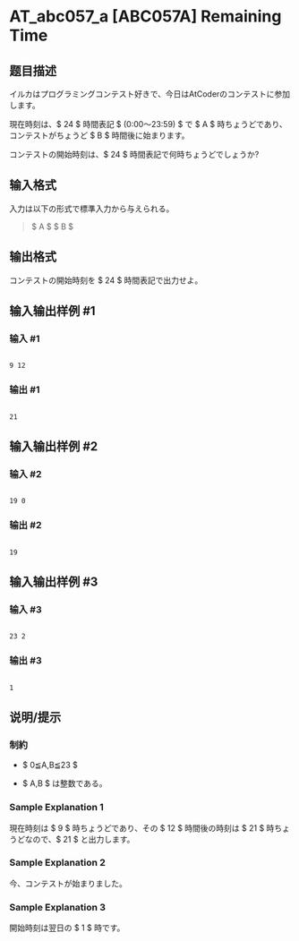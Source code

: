 # AT_abc057_a [ABC057A] Remaining Time

## 题目描述

[problemUrl]: https://atcoder.jp/contests/abc057/tasks/abc057_a

イルカはプログラミングコンテスト好きで、今日はAtCoderのコンテストに参加します。  
 現在時刻は、$ 24 $ 時間表記 $ (0:00〜23:59) $ で $ A $ 時ちょうどであり、コンテストがちょうど $ B $ 時間後に始まります。   
 コンテストの開始時刻は、$ 24 $ 時間表記で何時ちょうどでしょうか?

## 输入格式

入力は以下の形式で標準入力から与えられる。

> $ A $ $ B $

## 输出格式

コンテストの開始時刻を $ 24 $ 時間表記で出力せよ。

## 输入输出样例 #1

### 输入 #1

```
9 12
```

### 输出 #1

```
21
```

## 输入输出样例 #2

### 输入 #2

```
19 0
```

### 输出 #2

```
19
```

## 输入输出样例 #3

### 输入 #3

```
23 2
```

### 输出 #3

```
1
```

## 说明/提示

### 制約

- $ 0≦A,B≦23 $
- $ A,B $ は整数である。

### Sample Explanation 1

現在時刻は $ 9 $ 時ちょうどであり、その $ 12 $ 時間後の時刻は $ 21 $ 時ちょうどなので、$ 21 $ と出力します。

### Sample Explanation 2

今、コンテストが始まりました。

### Sample Explanation 3

開始時刻は翌日の $ 1 $ 時です。